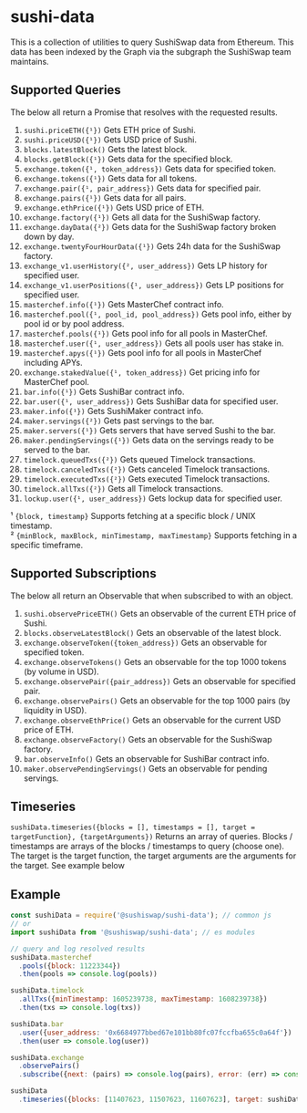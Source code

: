 # sushi-data

This is a collection of utilities to query SushiSwap data from Ethereum. This
data has been indexed by the Graph via the subgraph the SushiSwap team maintains.

## Supported Queries

The below all return a Promise that resolves with the requested results.

1. `sushi.priceETH({¹})` Gets ETH price of Sushi.
2. `sushi.priceUSD({¹})` Gets USD price of Sushi.
3. `blocks.latestBlock()` Gets the latest block.
4. `blocks.getBlock({¹})` Gets data for the specified block.
5. `exchange.token({¹, token_address})` Gets data for specified token.
6. `exchange.tokens({¹})` Gets data for all tokens.
7. `exchange.pair({¹, pair_address})` Gets data for specified pair.
8. `exchange.pairs({¹})` Gets data for all pairs.
9. `exchange.ethPrice({¹})` Gets USD price of ETH.
10. `exchange.factory({¹})` Gets all data for the SushiSwap factory.
11. `exchange.dayData({²})` Gets data for the SushiSwap factory broken down by day.
12. `exchange.twentyFourHourData({¹})` Gets 24h data for the SushiSwap factory.
13. `exchange_v1.userHistory({², user_address})` Gets LP history for specified user.
14. `exchange_v1.userPositions({¹, user_address})` Gets LP positions for specified user.
15. `masterchef.info({¹})` Gets MasterChef contract info.
16. `masterchef.pool({¹, pool_id, pool_address})` Gets pool info, either by pool id or by pool address.
17. `masterchef.pools({¹})` Gets pool info for all pools in MasterChef.
18. `masterchef.user({¹, user_address})` Gets all pools user has stake in.
19. `masterchef.apys({¹})` Gets pool info for all pools in MasterChef including APYs.
20. `exchange.stakedValue({¹, token_address})` Get pricing info for MasterChef pool.
21. `bar.info({¹})` Gets SushiBar contract info.
22. `bar.user({¹, user_address})` Gets SushiBar data for specified user.
23. `maker.info({¹})` Gets SushiMaker contract info.
24. `maker.servings({²})` Gets past servings to the bar.
25. `maker.servers({¹})` Gets servers that have served Sushi to the bar.
26. `maker.pendingServings({¹})` Gets data on the servings ready to be served to the bar.
27. `timelock.queuedTxs({²})` Gets queued Timelock transactions.
28. `timelock.canceledTxs({²})` Gets canceled Timelock transactions.
29. `timelock.executedTxs({²})` Gets executed Timelock transactions.
30. `timelock.allTxs({²})` Gets all Timelock transactions.
31. `lockup.user({¹, user_address})` Gets lockup data for specified user.

¹ `{block, timestamp}` Supports fetching at a specific block / UNIX timestamp.    
² `{minBlock, maxBlock, minTimestamp, maxTimestamp}` Supports fetching in a specific timeframe.

## Supported Subscriptions
The below all return an Observable that when subscribed to with an object.

1. `sushi.observePriceETH()` Gets an observable of the current ETH price of Sushi.
2. `blocks.observeLatestBlock()` Gets an observable of the latest block.
3. `exchange.observeToken({token_address})` Gets an observable for specified token.
4. `exchange.observeTokens()` Gets an observable for the top 1000 tokens (by volume in USD).
5. `exchange.observePair({pair_address})` Gets an observable for specified pair.
6. `exchange.observePairs()` Gets an observable for the top 1000 pairs (by liquidity in USD).
7. `exchange.observeEthPrice()` Gets an observable for the current USD price of ETH.
8. `exchange.observeFactory()` Gets an observable for the SushiSwap factory.
9. `bar.observeInfo()` Gets an observable for SushiBar contract info.
10. `maker.observePendingServings()` Gets an observable for pending servings.

## Timeseries

`sushiData.timeseries({blocks = [], timestamps = [], target = targetFunction}, {targetArguments})` Returns an array of queries. Blocks / timestamps are arrays of the blocks / timestamps to query (choose one). The target is the target function, the target arguments are the arguments for the target. See example below

## Example

```javascript
const sushiData = require('@sushiswap/sushi-data'); // common js
// or
import sushiData from '@sushiswap/sushi-data'; // es modules

// query and log resolved results
sushiData.masterchef
  .pools({block: 11223344})
  .then(pools => console.log(pools))

sushiData.timelock
  .allTxs({minTimestamp: 1605239738, maxTimestamp: 1608239738})
  .then(txs => console.log(txs))

sushiData.bar
  .user({user_address: '0x6684977bbed67e101bb80fc07fccfba655c0a64f'})
  .then(user => console.log(user))

sushiData.exchange
  .observePairs()
  .subscribe({next: (pairs) => console.log(pairs), error: (err) => console.log(err)})

sushiData
  .timeseries({blocks: [11407623, 11507623, 11607623], target: sushiData.exchange.pair}, {pair_address: "0x795065dCc9f64b5614C407a6EFDC400DA6221FB0"})
```
